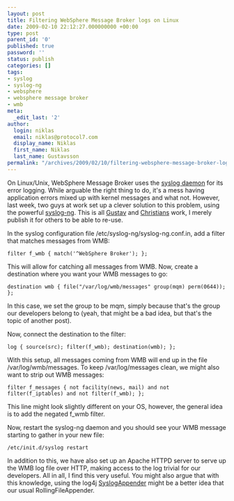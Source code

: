 ```yaml
---
layout: post
title: Filtering WebSphere Message Broker logs on Linux
date: 2009-02-10 22:12:27.000000000 +00:00
type: post
parent_id: '0'
published: true
password: ''
status: publish
categories: []
tags:
- syslog
- syslog-ng
- websphere
- websphere message broker
- wmb
meta:
  _edit_last: '2'
author:
  login: niklas
  email: niklas@protocol7.com
  display_name: Niklas
  first_name: Niklas
  last_name: Gustavsson
permalink: "/archives/2009/02/10/filtering-websphere-message-broker-logs-on-linux/"
---
```

On Linux/Unix, WebSphere Message Broker uses the [syslog daemon](http://en.wikipedia.org/wiki/Syslog) for its error logging. While arguable the right thing to do, it's a mess having application errors mixed up with kernel messages and what not. However, last week, two guys at work set up a clever solution to this problem, using the powerful [syslog-ng](http://en.wikipedia.org/wiki/Syslog-ng). This is all [Gustav](http://www.linkedin.com/pub/dir/gustav/sinder) and [Christians](http://www.facebook.com/people/Christian_Otback/737285427) work, I merely publish it for others to be able to re-use.

In the syslog configuration file /etc/syslog-ng/syslog-ng.conf.in, add a filter that matches messages from WMB:

```
filter f_wmb { match('^WebSphere Broker'); };
```

This will allow for catching all messages from WMB. Now, create a destination where you want your WMB messages to go:

```
destination wmb { file("/var/log/wmb/messages" group(mqm) perm(0644)); };
```

In this case, we set the group to be mqm, simply because that's the group our developers belong to (yeah, that might be a bad idea, but that's the topic of another post).

Now, connect the destination to the filter:

```
log { source(src); filter(f_wmb); destination(wmb); };
```

With this setup, all messages coming from WMB will end up in the file /var/log/wmb/messages. To keep /var/log/messages clean, we might also want to strip out WMB messages:

```
filter f_messages { not facility(news, mail) and not filter(f_iptables) and not filter(f_wmb); };
```

This line might look slightly different on your OS, however, the general idea is to add the negated f\_wmb filter.

Now, restart the syslog-ng daemon and you should see your WMB message starting to gather in your new file:

```
/etc/init.d/syslog restart
```

In addition to this, we have also set up an Apache HTTPD server to serve up the WMB log file over HTTP, making access to the log trivial for our developers. All in all, I find this very useful. You might also argue that with this knowledge, using the log4j [SyslogAppender](http://logging.apache.org/log4j/1.2/apidocs/org/apache/log4j/net/SyslogAppender.html) might be a better idea that our usual RollingFileAppender.

